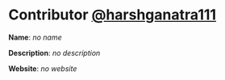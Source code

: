 # Contributor [@harshganatra111](https://github.com/harshganatra111)

**Name**: *no name*

**Description**: *no description*

**Website**: *no website*
